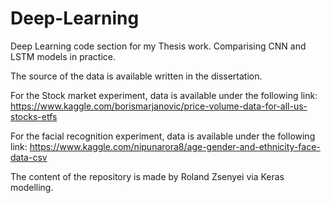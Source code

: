 # Deep-Learning
Deep Learning code section for my Thesis work. Comparising CNN and LSTM models in practice.

The source of the data is available written in the dissertation.

For the Stock market experiment, data is available under the following link:
https://www.kaggle.com/borismarjanovic/price-volume-data-for-all-us-stocks-etfs

For the facial recognition experiment, data is available under the following link:
https://www.kaggle.com/nipunarora8/age-gender-and-ethnicity-face-data-csv

The content of the repository is made by Roland Zsenyei via Keras modelling.
